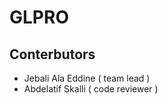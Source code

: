 # GLPRO
 
 Conterbutors 
 ----------------
 
 - Jebali Ala Eddine ( team lead ) 
 - Abdelatif Skalli ( code reviewer )
